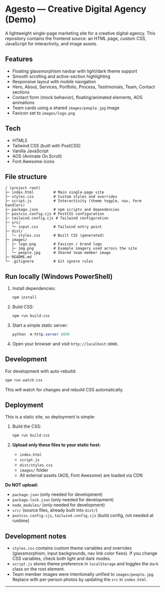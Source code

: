 # Agesto — Creative Digital Agency (Demo)

A lightweight single-page marketing site for a creative digital agency. This repository contains the frontend source: an HTML page, custom CSS, JavaScript for interactivity, and image assets.

## Features

- Floating glassmorphism navbar with light/dark theme support
- Smooth scrolling and active-section highlighting
- Responsive layout with mobile navigation
- Hero, About, Services, Portfolio, Process, Testimonials, Team, Contact sections
- Contact form (mock behavior), floating/animated elements, AOS animations
- Team cards using a shared `images/people.jpg` image
- Favicon set to `images/logo.png`

## Tech

- HTML5
- Tailwind CSS (built with PostCSS)
- Vanilla JavaScript
- AOS (Animate On Scroll)
- Font Awesome icons

## File structure

```
/ (project root)
├─ index.html         # Main single-page site
├─ styles.css         # Custom styles and overrides
├─ script.js          # Interactivity (theme toggle, nav, form handlers)
├─ package.json       # npm scripts and dependencies
├─ postcss.config.cjs # PostCSS configuration
├─ tailwind.config.cjs # Tailwind configuration
├─ src/
│  └─ input.css       # Tailwind entry point
├─ dist/
│  └─ styles.css      # Built CSS (generated)
├─ images/
│  ├─ logo.png        # Favicon / brand logo
│  ├─ img.png         # Example imagery used across the site
│  └─ people.jpg      # Shared team member image
├─ README.md          
└─ .gitignore         # Git ignore rules
```

## Run locally (Windows PowerShell)

1. Install dependencies:

   ```powershell
   npm install
   ```

2. Build CSS:

   ```powershell
   npm run build:css
   ```

3. Start a simple static server:

   ```powershell
   python -m http.server 8000
   ```

4. Open your browser and visit `http://localhost:8000`.

## Development

For development with auto-rebuild:

```powershell
npm run watch:css
```

This will watch for changes and rebuild CSS automatically.

## Deployment

This is a static site, so deployment is simple:

1. Build the CSS:

   ```powershell
   npm run build:css
   ```

2. **Upload only these files to your static host:**
   - `index.html`
   - `script.js`
   - `dist/styles.css`
   - `images/` folder
   - All external assets (AOS, Font Awesome) are loaded via CDN

**Do NOT upload:**
- `package.json` (only needed for development)
- `package-lock.json` (only needed for development)
- `node_modules/` (only needed for development)
- `src/` (source files, already built into `dist/`)
- `postcss.config.cjs`, `tailwind.config.cjs` (build config, not needed at runtime)

## Development notes

- `styles.css` contains custom theme variables and overrides (glassmorphism, input backgrounds, nav link color fixes). If you change CSS variables, check both light and dark modes.
- `script.js` stores theme preference in `localStorage` and toggles the `dark` class on the root element.
- Team member images were intentionally unified to `images/people.jpg`. Replace with per-person photos by updating the `src` in `index.html`.

---